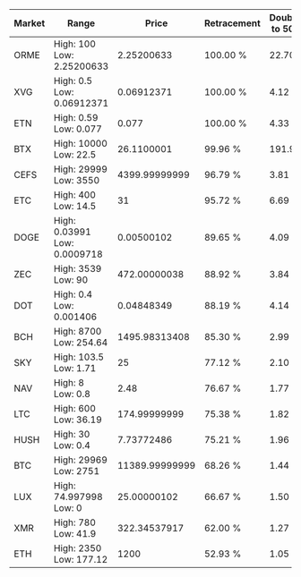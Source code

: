 | Market | Range | Price| Retracement | Doubles to 50% |
| --- | --- | --- | --- | --- |
| ORME | High: 100<br />Low: 2.25200633 | 2.25200633 | 100.00 % | 22.70 |
| XVG | High: 0.5<br />Low: 0.06912371 | 0.06912371 | 100.00 % | 4.12 |
| ETN | High: 0.59<br />Low: 0.077 | 0.077 | 100.00 % | 4.33 |
| BTX | High: 10000<br />Low: 22.5 | 26.1100001 | 99.96 % | 191.93 |
| CEFS | High: 29999<br />Low: 3550 | 4399.99999999 | 96.79 % | 3.81 |
| ETC | High: 400<br />Low: 14.5 | 31 | 95.72 % | 6.69 |
| DOGE | High: 0.03991<br />Low: 0.0009718 | 0.00500102 | 89.65 % | 4.09 |
| ZEC | High: 3539<br />Low: 90 | 472.00000038 | 88.92 % | 3.84 |
| DOT | High: 0.4<br />Low: 0.001406 | 0.04848349 | 88.19 % | 4.14 |
| BCH | High: 8700<br />Low: 254.64 | 1495.98313408 | 85.30 % | 2.99 |
| SKY | High: 103.5<br />Low: 1.71 | 25 | 77.12 % | 2.10 |
| NAV | High: 8<br />Low: 0.8 | 2.48 | 76.67 % | 1.77 |
| LTC | High: 600<br />Low: 36.19 | 174.99999999 | 75.38 % | 1.82 |
| HUSH | High: 30<br />Low: 0.4 | 7.73772486 | 75.21 % | 1.96 |
| BTC | High: 29969<br />Low: 2751 | 11389.99999999 | 68.26 % | 1.44 |
| LUX | High: 74.997998<br />Low: 0 | 25.00000102 | 66.67 % | 1.50 |
| XMR | High: 780<br />Low: 41.9 | 322.34537917 | 62.00 % | 1.27 |
| ETH | High: 2350<br />Low: 177.12 | 1200 | 52.93 % | 1.05 |
